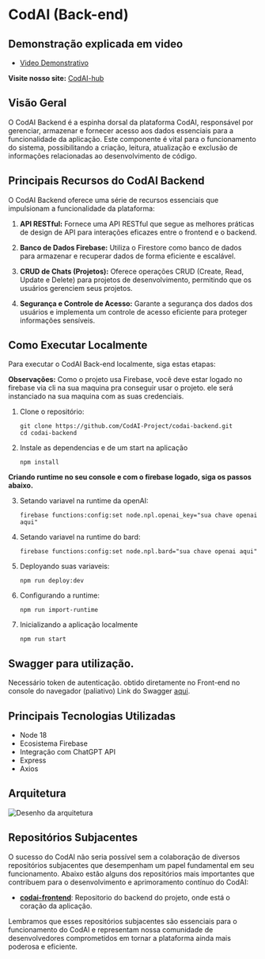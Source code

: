 # CodAI (Back-end)


## Demonstração explicada em video
- [Video Demonstrativo](https://youtu.be/IDMh8szqQa4)

**Visite nosso site:**  [CodAI-hub](https://codai-hub.web.app/)

## Visão Geral
O CodAI Backend é a espinha dorsal da plataforma CodAI, responsável por gerenciar, armazenar e fornecer acesso aos dados essenciais para a funcionalidade da aplicação. Este componente é vital para o funcionamento do sistema, possibilitando a criação, leitura, atualização e exclusão de informações relacionadas ao desenvolvimento de código.


## Principais Recursos do CodAI Backend

O CodAI Backend oferece uma série de recursos essenciais que impulsionam a funcionalidade da plataforma:

1. **API RESTful:** Fornece uma API RESTful que segue as melhores práticas de design de API para interações eficazes entre o frontend e o backend.

2. **Banco de Dados Firebase:** Utiliza o Firestore como banco de dados para armazenar e recuperar dados de forma eficiente e escalável.

3. **CRUD de Chats (Projetos):** Oferece operações CRUD (Create, Read, Update e Delete) para projetos de desenvolvimento, permitindo que os usuários gerenciem seus projetos.

4. **Segurança e Controle de Acesso:** Garante a segurança dos dados dos usuários e implementa um controle de acesso eficiente para proteger informações sensíveis.


## Como Executar Localmente
Para executar o CodAI Back-end localmente, siga estas etapas:

**Observações:** 
Como o projeto usa Firebase, você deve estar logado no firebase via cli na sua maquina pra conseguir usar o projeto. ele será instanciado na sua maquina com as suas credenciais.
  

1. Clone o repositório:
   ```
   git clone https://github.com/CodAI-Project/codai-backend.git
   cd codai-backend
    ```
2. Instale as dependencias e de um start na aplicação
    ```
    npm install
    ```

**Criando runtime no seu console e com o firebase logado, siga os passos abaixo.**

3. Setando variavel na runtime da openAI:
   ```
   firebase functions:config:set node.npl.openai_key="sua chave openai aqui"
    ```
4. Setando variavel na runtime do bard:
   ```
   firebase functions:config:set node.npl.bard="sua chave openai aqui"
    ```
5. Deployando suas variaveis:
   ```
   npm run deploy:dev
    ```
6. Configurando a runtime:
   ```
   npm run import-runtime
    ```
7. Inicializando a aplicação localmente
    ```
    npm run start
    ```
## Swagger para utilização.
 Necessário token de autenticação. obtido diretamente no Front-end no console do navegador (paliativo)
 Link do Swagger [aqui](https://app.swaggerhub.com/apis-docs/LUANSSRR/CodAI/1.0.0-oas3).
 
## Principais Tecnologias Utilizadas
- Node 18
- Ecosistema Firebase
- Integração com ChatGPT API
- Express
- Axios

## Arquitetura
![Desenho da arquitetura](https://firebasestorage.googleapis.com/v0/b/codai-development.appspot.com/o/codai-arquitetura-CodAI.drawio.png?alt=media&token=8098019e-2bd0-4f2e-b604-ba9338a22e91)


## Repositórios Subjacentes

O sucesso do CodAI não seria possível sem a colaboração de diversos repositórios subjacentes que desempenham um papel fundamental em seu funcionamento. Abaixo estão alguns dos repositórios mais importantes que contribuem para o desenvolvimento e aprimoramento contínuo do CodAI:

- **[codai-frontend](https://github.com/CodAI-Project/codai-frontend.git)**: Repositorio do backend do projeto, onde está o coração da aplicação.


Lembramos que esses repositórios subjacentes são essenciais para o funcionamento do CodAI e representam nossa comunidade de desenvolvedores comprometidos em tornar a plataforma ainda mais poderosa e eficiente.

